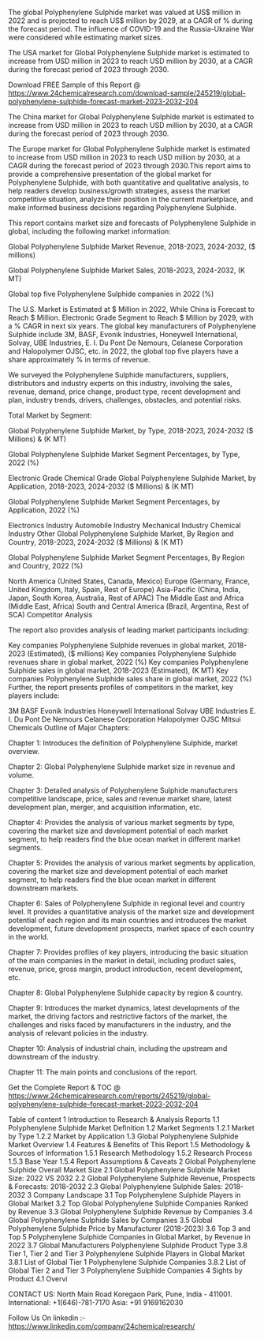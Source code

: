 The global Polyphenylene Sulphide market was valued at US$ million in 2022 and is projected to reach US$ million by 2029, at a CAGR of % during the forecast period. The influence of COVID-19 and the Russia-Ukraine War were considered while estimating market sizes.

The USA market for Global Polyphenylene Sulphide market is estimated to increase from USD million in 2023 to reach USD million by 2030, at a CAGR during the forecast period of 2023 through 2030.

Download FREE Sample of this Report @ https://www.24chemicalresearch.com/download-sample/245219/global-polyphenylene-sulphide-forecast-market-2023-2032-204

The China market for Global Polyphenylene Sulphide market is estimated to increase from USD million in 2023 to reach USD million by 2030, at a CAGR during the forecast period of 2023 through 2030.

The Europe market for Global Polyphenylene Sulphide market is estimated to increase from USD million in 2023 to reach USD million by 2030, at a CAGR during the forecast period of 2023 through 2030.This report aims to provide a comprehensive presentation of the global market for Polyphenylene Sulphide, with both quantitative and qualitative analysis, to help readers develop business/growth strategies, assess the market competitive situation, analyze their position in the current marketplace, and make informed business decisions regarding Polyphenylene Sulphide.

This report contains market size and forecasts of Polyphenylene Sulphide in global, including the following market information:

Global Polyphenylene Sulphide Market Revenue, 2018-2023, 2024-2032, ($ millions)

Global Polyphenylene Sulphide Market Sales, 2018-2023, 2024-2032, (K MT)

Global top five Polyphenylene Sulphide companies in 2022 (%)

The U.S. Market is Estimated at $ Million in 2022, While China is Forecast to Reach $ Million.
Electronic Grade Segment to Reach $ Million by 2029, with a % CAGR in next six years.
The global key manufacturers of Polyphenylene Sulphide include 3M, BASF, Evonik Industries, Honeywell International, Solvay, UBE Industries, E. I. Du Pont De Nemours, Celanese Corporation and Halopolymer OJSC, etc. in 2022, the global top five players have a share approximately % in terms of revenue.

We surveyed the Polyphenylene Sulphide manufacturers, suppliers, distributors and industry experts on this industry, involving the sales, revenue, demand, price change, product type, recent development and plan, industry trends, drivers, challenges, obstacles, and potential risks.

Total Market by Segment:

Global Polyphenylene Sulphide Market, by Type, 2018-2023, 2024-2032 ($ Millions) & (K MT)

Global Polyphenylene Sulphide Market Segment Percentages, by Type, 2022 (%)

Electronic Grade
Chemical Grade
Global Polyphenylene Sulphide Market, by Application, 2018-2023, 2024-2032 ($ Millions) & (K MT)

Global Polyphenylene Sulphide Market Segment Percentages, by Application, 2022 (%)

Electronics Industry
Automobile Industry
Mechanical Industry
Chemical Industry
Other
Global Polyphenylene Sulphide Market, By Region and Country, 2018-2023, 2024-2032 ($ Millions) & (K MT)

Global Polyphenylene Sulphide Market Segment Percentages, By Region and Country, 2022 (%)

North America (United States, Canada, Mexico)
Europe (Germany, France, United Kingdom, Italy, Spain, Rest of Europe)
Asia-Pacific (China, India, Japan, South Korea, Australia, Rest of APAC)
The Middle East and Africa (Middle East, Africa)
South and Central America (Brazil, Argentina, Rest of SCA)
Competitor Analysis

The report also provides analysis of leading market participants including:

Key companies Polyphenylene Sulphide revenues in global market, 2018-2023 (Estimated), ($ millions)
Key companies Polyphenylene Sulphide revenues share in global market, 2022 (%)
Key companies Polyphenylene Sulphide sales in global market, 2018-2023 (Estimated), (K MT)
Key companies Polyphenylene Sulphide sales share in global market, 2022 (%)
Further, the report presents profiles of competitors in the market, key players include:

3M
BASF
Evonik Industries
Honeywell International
Solvay
UBE Industries
E. I. Du Pont De Nemours
Celanese Corporation
Halopolymer OJSC
Mitsui Chemicals
Outline of Major Chapters:

Chapter 1: Introduces the definition of Polyphenylene Sulphide, market overview.

Chapter 2: Global Polyphenylene Sulphide market size in revenue and volume.

Chapter 3: Detailed analysis of Polyphenylene Sulphide manufacturers competitive landscape, price, sales and revenue market share, latest development plan, merger, and acquisition information, etc.

Chapter 4: Provides the analysis of various market segments by type, covering the market size and development potential of each market segment, to help readers find the blue ocean market in different market segments.

Chapter 5: Provides the analysis of various market segments by application, covering the market size and development potential of each market segment, to help readers find the blue ocean market in different downstream markets.

Chapter 6: Sales of Polyphenylene Sulphide in regional level and country level. It provides a quantitative analysis of the market size and development potential of each region and its main countries and introduces the market development, future development prospects, market space of each country in the world.

Chapter 7: Provides profiles of key players, introducing the basic situation of the main companies in the market in detail, including product sales, revenue, price, gross margin, product introduction, recent development, etc.

Chapter 8: Global Polyphenylene Sulphide capacity by region & country.

Chapter 9: Introduces the market dynamics, latest developments of the market, the driving factors and restrictive factors of the market, the challenges and risks faced by manufacturers in the industry, and the analysis of relevant policies in the industry.

Chapter 10: Analysis of industrial chain, including the upstream and downstream of the industry.

Chapter 11: The main points and conclusions of the report.

Get the Complete Report & TOC @ https://www.24chemicalresearch.com/reports/245219/global-polyphenylene-sulphide-forecast-market-2023-2032-204

Table of content
1 Introduction to Research & Analysis Reports
1.1 Polyphenylene Sulphide Market Definition
1.2 Market Segments
1.2.1 Market by Type
1.2.2 Market by Application
1.3 Global Polyphenylene Sulphide Market Overview
1.4 Features & Benefits of This Report
1.5 Methodology & Sources of Information
1.5.1 Research Methodology
1.5.2 Research Process
1.5.3 Base Year
1.5.4 Report Assumptions & Caveats
2 Global Polyphenylene Sulphide Overall Market Size
2.1 Global Polyphenylene Sulphide Market Size: 2022 VS 2032
2.2 Global Polyphenylene Sulphide Revenue, Prospects & Forecasts: 2018-2032
2.3 Global Polyphenylene Sulphide Sales: 2018-2032
3 Company Landscape
3.1 Top Polyphenylene Sulphide Players in Global Market
3.2 Top Global Polyphenylene Sulphide Companies Ranked by Revenue
3.3 Global Polyphenylene Sulphide Revenue by Companies
3.4 Global Polyphenylene Sulphide Sales by Companies
3.5 Global Polyphenylene Sulphide Price by Manufacturer (2018-2023)
3.6 Top 3 and Top 5 Polyphenylene Sulphide Companies in Global Market, by Revenue in 2022
3.7 Global Manufacturers Polyphenylene Sulphide Product Type
3.8 Tier 1, Tier 2 and Tier 3 Polyphenylene Sulphide Players in Global Market
3.8.1 List of Global Tier 1 Polyphenylene Sulphide Companies
3.8.2 List of Global Tier 2 and Tier 3 Polyphenylene Sulphide Companies
4 Sights by Product
4.1 Overvi

CONTACT US:
North Main Road Koregaon Park, Pune, India - 411001.
International: +1(646)-781-7170
Asia: +91 9169162030

Follow Us On linkedin :- https://www.linkedin.com/company/24chemicalresearch/
